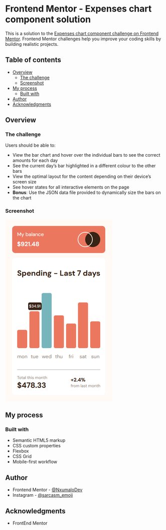 # Frontend Mentor - Expenses chart component solution

This is a solution to the [Expenses chart component challenge on Frontend Mentor](https://www.frontendmentor.io/challenges/expenses-chart-component-e7yJBUdjwt). Frontend Mentor challenges help you improve your coding skills by building realistic projects. 

## Table of contents

- [Overview](#overview)
  - [The challenge](#the-challenge)
  - [Screenshot](#screenshot)
- [My process](#my-process)
  - [Built with](#built-with)
- [Author](#author)
- [Acknowledgments](#acknowledgments)

## Overview

### The challenge

Users should be able to:

- View the bar chart and hover over the individual bars to see the correct amounts for each day
- See the current day’s bar highlighted in a different colour to the other bars
- View the optimal layout for the content depending on their device’s screen size
- See hover states for all interactive elements on the page
- **Bonus**: Use the JSON data file provided to dynamically size the bars on the chart

### Screenshot

![Screenshot](<images/Screenshot 2023-09-14 232629.png>)

## My process

### Built with

- Semantic HTML5 markup
- CSS custom properties
- Flexbox
- CSS Grid
- Mobile-first workflow

## Author

- Frontend Mentor - [@NxumaloDev](https://www.frontendmentor.io/profile/NxumaloDev)
- Instagram - [@sarcasm_emoji](https://www.instagram.com/sarcasm_emoji)

## Acknowledgments

- FrontEnd Mentor
